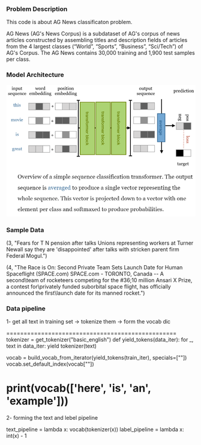 ### Problem Description

This code is about AG News classificaton problem. 

AG News (AG's News Corpus) is a subdataset of AG's corpus of news articles constructed by assembling titles and description fields of articles from the 4 largest classes (“World”, “Sports”, “Business”, “Sci/Tech”) of AG's Corpus. The AG News contains 30,000 training and 1,900 test samples per class.

### Model Architecture

![classifier_transformer](../../assets/sequenceClassifier.png)

### Sample Data 

(3, "Fears for T N pension after talks Unions representing workers at Turner
Newall say they are 'disappointed' after talks with stricken parent firm Federal
Mogul.")


(4, "The Race is On: Second Private Team Sets Launch Date for Human
Spaceflight (SPACE.com) SPACE.com - TORONTO, Canada -- A second\\team of
rocketeers competing for the  #36;10 million Ansari X Prize, a contest
for\\privately funded suborbital space flight, has officially announced
the first\\launch date for its manned rocket.")

### Data pipeline

1- get all text in training set -> tokenize them -> form the vocab dic 

=================================================
tokenizer = get_tokenizer("basic_english")
def yield_tokens(data_iter):
    for _, text in data_iter:
        yield tokenizer(text)


vocab = build_vocab_from_iterator(yield_tokens(train_iter), specials=["<pad>"])
vocab.set_default_index(vocab["<pad>"])

print(vocab(['here', 'is', 'an', 'example']))
========================================================================

2- forming the text and lebel pipeline

text_pipeline = lambda x: vocab(tokenizer(x))
label_pipeline = lambda x: int(x) - 1
